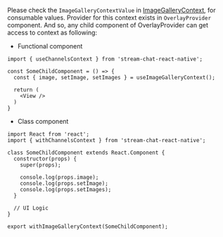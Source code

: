 Please check the `ImageGalleryContextValue` in [ImageGalleryContext](https://github.com/GetStream/stream-chat-react-native/blob/master/package/src/contexts/imageGalleryContext/ImageGalleryContext.tsx), for consumable values.
Provider for this context exists in `OverlayProvider` component. And so, any child component of OverlayProvider
can get access to context as following:

- Functional component

```tsx static
import { useChannelsContext } from 'stream-chat-react-native';

const SomeChildComponent = () => {
  const { image, setImage, setImages } = useImageGalleryContext();

  return (
    <View />
  )
}
```

- Class component

```tsx static
import React from 'react';
import { withChannelsContext } from 'stream-chat-react-native';

class SomeChildComponent extends React.Component {
  constructor(props) {
    super(props);

    console.log(props.image);
    console.log(props.setImage);
    console.log(props.setImages);
  }

  // UI Logic
}

export withImageGalleryContext(SomeChildComponent);
```
